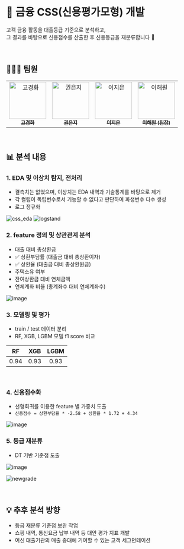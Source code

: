 # 🏦 금융 CSS(신용평가모형) 개발

고객 금융 활동을 대출등급 기준으로 분석하고,    
그 결과를 바탕으로 신용점수를 산출한 후 신용등급을 재분류합니다 💸

</br>

## 👩🏻‍💻 팀원

<table>
  <tbody>
    <tr>
      <td align="center"><a href="https://github.com/amadosin"><img src="https://avatars.githubusercontent.com/u/157770169?v=4" width="100px;" alt="고경화"/><br /><sub><b>고경화</b></sub></a><br /></td>
      <td align="center"><a href="https://github.com/siennavely"><img src="https://avatars.githubusercontent.com/u/130072475?v=4" width="100px;" alt="권은지"/><br /><sub><b>권은지</b></sub></a><br /></td>
      <td align="center"><a href="https://github.com/twoibtone"><img src="https://avatars.githubusercontent.com/u/109264568?v=4" width="100px;" alt="이지은"/><br /><sub><b>이지은</b></sub></a><br /></td>
      <td align="center"><a href="https://github.com/heleownae"><img src="https://avatars.githubusercontent.com/u/152258170?v=4" width="100px;" alt="이해원"/><br /><sub><b>이해원 (팀장)</b></sub></a><br /></td>
    </tr>
  </tbody>
</table>

</br>

## 📊 분석 내용
### 1. EDA 및 이상치 탐지, 전처리
- 결측치는 없었으며, 이상치는 EDA 내역과 기술통계를 바탕으로 제거
- 각 컬럼이 독립변수로서 기능할 수 없다고 판단하여 파생변수 다수 생성
- 로그 정규화

![css_eda](https://github.com/heleownae/DA_PJT_CSS/assets/152258170/9333381b-7257-4256-9ebe-6441d7750ea8)
![logstand](https://github.com/heleownae/DA_PJT_CSS/assets/152258170/25bf1b8d-7627-44a4-9d5d-246004aabc3a)

### 2. feature 정의 및 상관관계 분석
- 대출 대비 총상환금
- ✅ 상환부담률 (대출금 대비 총상환이자)
- ✅ 상환율 (대출금 대비 총상환원금)
- 주택소유 여부
- 잔여상환금 대비 연체금액
- 연체계좌 비율 (총계좌수 대비 연체계좌수)

![image](https://github.com/heleownae/DA_PJT_CSS/assets/152258170/1434390a-9da4-443e-96a9-f577ace7daec)

### 3. 모델링 및 평가
- train / test 데이터 분리
- RF, XGB, LGBM 모델 f1 score 비교
  
| RF | XGB | LGBM |
|:------:|:---:|:---:|
| 0.94 | 0.93 | 0.93 |

</br>

### 4. 신용점수화
- 선형회귀를 이용한 feature 별 가중치 도출
- `신용점수 = 상환부담율 * -2.58 + 상환율 * 1.72 + 4.34`

![image](https://github.com/heleownae/DA_PJT_CSS/assets/152258170/b6d84355-2fa6-4ef2-9bef-150a5c35013b)

### 5. 등급 재분류
- DT 기반 기준점 도출

![image](https://github.com/heleownae/DA_PJT_CSS/assets/152258170/4749bfc7-35e3-4bf4-a8fe-d164ffee5a1e)

![newgrade](https://github.com/heleownae/DA_PJT_CSS/assets/152258170/40c8e8b8-c3e3-476b-8b5b-de641632dfdf)

</br>

## 💡 추후 분석 방향
- 등급 재분류 기준점 보완 작업
- 쇼핑 내역, 통신요금 납부 내역 등 대안 평가 지표 개발
- 여신 대출기관의 매출 증대에 기여할 수 있는 고객 세그먼테이션


